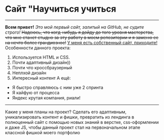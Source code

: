 # Сайт "Научиться учиться
------------------------------------
__Всем привет!__ *Это мой первый сайт, залитый на GitHub, не судите строго!*
~~Надеюсь, что когд-нибудь я дойду до того уровня мастерства, что мне станет стыдно за эту работу в моем репозитории и я заменю ее на нечто более грандиозное!~~
[У меня есть собственный сайт, приходите!](https://webappmaster.ru/)
Особенности данного проекта:
1. Используется HTML и CSS.
2. Почти адаптивный дизайн))
3. Почти что кроссбраузерный
4. Неплхой дизайн
5. Интересный контент
А ещё:
* Я быстро справляюсь с ним уже 2 спринта
* Я кайфую от процесса
* Яндекс крутая компания, риали!
---------------------------------------
Какие у меня планы на проект?
Сделать его адаптивным, уникализировать контент и фишки, превратить из лендинга в полноценный сайт с помощью новых знаний в верстке, css-оформлении и даже JS, чтобы данный проект стал на первоначальном этапе классной фишкой моего портфолио
